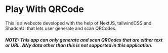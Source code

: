 # Play With QRCode

This is a websote developed with the help of NextJS, tailwindCSS and ShadcnUI that lets user generate and scan QRCodes.

##### NOTE: This app can only generate and scan QRCodes that are either text or URL. ANy data other than this is not supported in this application.
